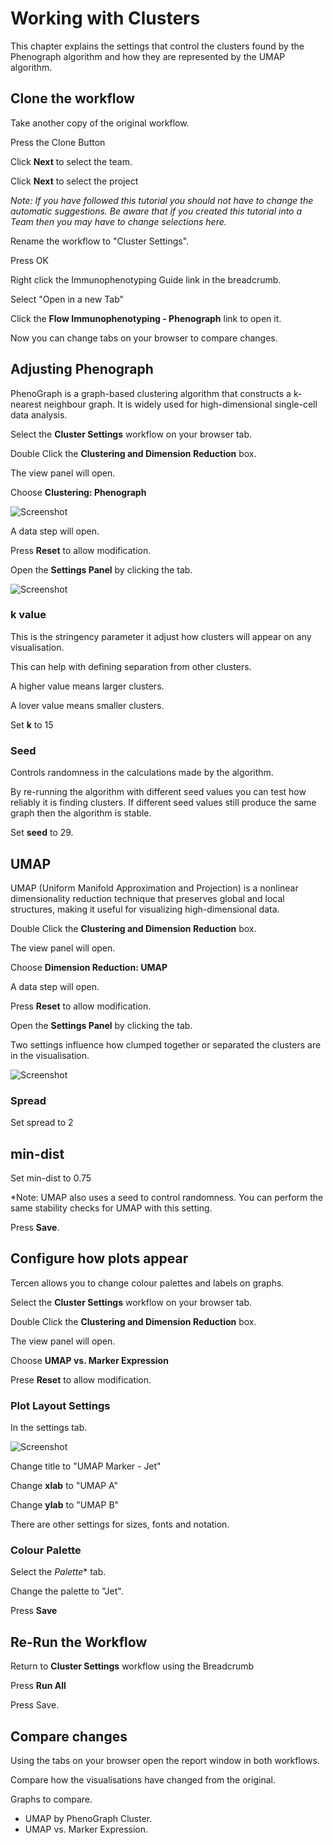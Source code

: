 # Working with Clusters

This chapter explains the settings that control the clusters found by the Phenograph algorithm and how they are represented by the UMAP algorithm.

## Clone the workflow

Take another copy of the original workflow.

Press the Clone Button

Click **Next** to select the team.

Click **Next** to select the project

*Note: If you have followed this tutorial you should not have to change the automatic suggestions. Be aware that if you created this tutorial into a Team then you may have to change selections here.*

Rename the workflow to "Cluster Settings".

Press OK

Right click the Immunophenotyping Guide link in the breadcrumb.

Select "Open in a new Tab"

Click the **Flow Immunophenotyping - Phenograph** link to open it.

Now you can change tabs on your browser to compare changes.

## Adjusting Phenograph

PhenoGraph is a graph-based clustering algorithm that constructs a k-nearest neighbour graph. It is widely used for high-dimensional single-cell data analysis.

Select the **Cluster Settings** workflow on your browser tab.

Double Click the **Clustering and Dimension Reduction** box.

The view panel will open.

Choose **Clustering: Phenograph**

![Screenshot](docs/images/3_Clustering_phenograph.jpg)

A data step will open.

Press **Reset** to allow modification.

Open the **Settings Panel** by clicking the tab.

![Screenshot](docs/images/3_phenograph.jpg)

### k value

This is the stringency parameter it adjust how clusters will appear on any visualisation.

This can help with defining separation from other clusters.

A higher value means larger clusters.

A lover value means smaller clusters.

Set **k** to 15

### Seed

Controls randomness in the calculations made by the algorithm.

By re-running the algorithm with different seed values you can test how reliably it is finding clusters. If different seed values still produce the same graph then the algorithm is stable.

Set **seed** to 29.

## UMAP

UMAP (Uniform Manifold Approximation and Projection) is a nonlinear dimensionality reduction technique that preserves global and local structures, making it useful for visualizing high-dimensional data.

Double Click the **Clustering and Dimension Reduction** box.

The view panel will open.

Choose **Dimension Reduction: UMAP**

A data step will open.

Press **Reset** to allow modification.

Open the **Settings Panel** by clicking the tab.

Two settings influence how clumped together or separated the clusters are in the visualisation.

![Screenshot](docs/images/3_UMAP.jpg)

### Spread

Set spread to 2

## min-dist

Set min-dist to 0.75

*Note: UMAP also uses a seed to control randomness. You can perform the same stability checks for UMAP with this setting.

Press **Save**.

## Configure how plots appear

Tercen allows you to change colour palettes and labels on graphs.

Select the **Cluster Settings** workflow on your browser tab.

Double Click the **Clustering and Dimension Reduction** box.

The view panel will open.

Choose **UMAP vs. Marker Expression**

Prese **Reset** to allow modification.

### Plot Layout Settings

In the settings tab.

![Screenshot](docs/images/3_UMAP_plot.jpg)

Change title to "UMAP Marker - Jet"

Change **xlab** to "UMAP A"

Change **ylab** to "UMAP B"

There are other settings for sizes, fonts and notation.

### Colour Palette

Select the *Palette** tab.

Change the palette to "Jet".

Press **Save**

## Re-Run the Workflow

Return to **Cluster Settings** workflow using the Breadcrumb

Press **Run All**

Press Save.

## Compare changes

Using the tabs on your browser open the report window in both workflows.

Compare how the visualisations have changed from the original.

Graphs to compare.

- UMAP by PhenoGraph Cluster.
- UMAP vs. Marker Expression.
